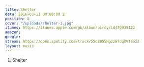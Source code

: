 ```yaml
---
title: Shelter
date: 2016-03-11 00:00:00 Z
position: 8
cover: "/uploads/shelter-1.jpg"
itunes: https://itunes.apple.com/gb/album/birdy/id470939123
amazon: 
google: 
stream: https://open.spotify.com/track/55d9B5VHgzzW7dqXVT8oz2
layout: music
---
```


1. Shelter